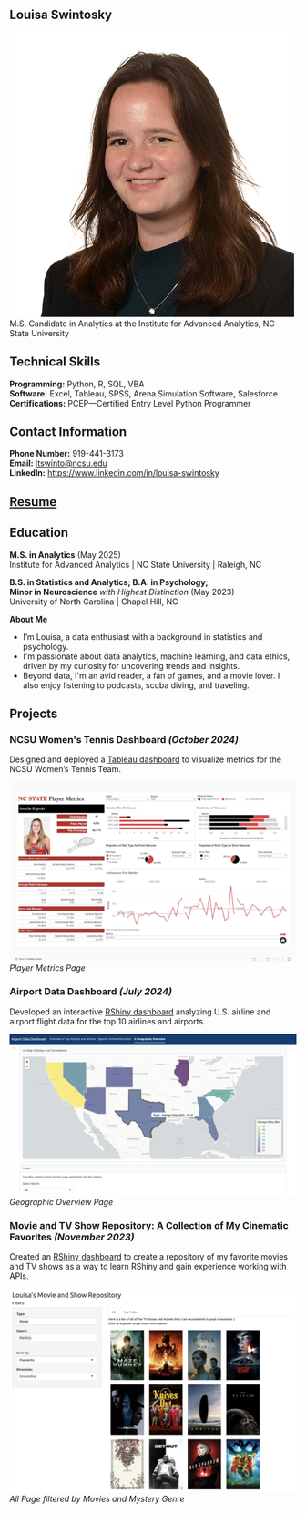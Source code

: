 ## Louisa Swintosky
![Dashboard Home Page](Headshot.jpeg)
M.S. Candidate in Analytics at the Institute for Advanced Analytics, NC State University

## Technical Skills
**Programming:** Python, R, SQL, VBA    
**Software:** Excel, Tableau, SPSS, Arena Simulation Software, Salesforce      
**Certifications:** PCEP—Certified Entry Level Python Programmer

## Contact Information
**Phone Number:** 919-441-3173     
**Email:** ltswinto@ncsu.edu    
**LinkedIn:** https://www.linkedin.com/in/louisa-swintosky      

## [Resume](Swintosky_Louisa.pdf)

## Education
**M.S. in Analytics** (May 2025)      
Institute for Advanced Analytics | NC State University | Raleigh, NC

**B.S. in Statistics and Analytics; B.A. in Psychology;     
Minor in Neuroscience** _with Highest Distinction_	(May 2023)    
University of North Carolina | Chapel Hill, NC

**About Me**
- I’m Louisa, a data enthusiast with a background in statistics and psychology.
- I'm passionate about data analytics, machine learning, and data ethics, driven by my curiosity for uncovering trends and insights.
- Beyond data, I'm an avid reader, a fan of games, and a movie lover. I also enjoy listening to podcasts, scuba diving, and traveling. 

## Projects

### NCSU Women's Tennis Dashboard _(October 2024)_

Designed and deployed a [Tableau dashboard](https://public.tableau.com/app/profile/louisa.swintosky/viz/NCStateWomensTennisMetrics-Orange5/HomePage) to visualize metrics for the NCSU Women’s Tennis Team.

![Dashboard Home Page](PlayerMetrics_all.png)
_Player Metrics Page_

### Airport Data Dashboard _(July 2024)_

Developed an interactive [RShiny dashboard](https://lswintosky.shinyapps.io/Airport_Data_Dashboard/) analyzing U.S. airline and airport flight data for the top 10 airlines and airports.

![Dashboard Home Page](airport2.png)
_Geographic Overview Page_

### Movie and TV Show Repository: A Collection of My Cinematic Favorites _(November 2023)_

Created an [RShiny dashboard](https://lswintosky.shinyapps.io/MediaRepository/) to create a repository of my favorite movies and TV shows as a way to learn RShiny and gain experience working with APIs.

![Dashboard Home Page](movierepos1.png)
_All Page filtered by Movies and Mystery Genre_

